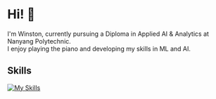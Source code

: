 # Hi! 👋
I'm Winston, currently pursuing a Diploma in Applied AI & Analytics at Nanyang Polytechnic.  
I enjoy playing the piano and developing my skills in ML and AI.

## Skills
[![My Skills](https://skillicons.dev/icons?i=py,sklearn,flask,discord)](https://skillicons.dev)
